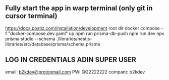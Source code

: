 ## Fully start the app in warp terminal (only git in cursor terminal)
https://docs.postiz.com/installation/development
root dir
docker compose -f "docker-compose.dev.yaml" up
npm run prisma-db-push
npm run dev
npx prisma studio --schema ./libraries/nestjs-libraries/src/database/prisma/schema.prisma

## LOG IN CREDENTIALS ADIN SUPER USER
email: b2kdev@protonmail.com
PW: @22222222
compant: b2kdev


